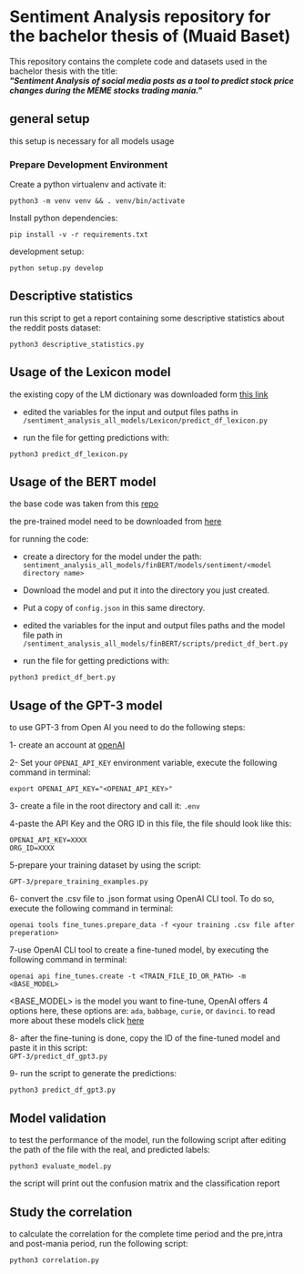 # Sentiment Analysis repository for the bachelor thesis of (Muaid Baset)

This repository contains the complete code and datasets used in the bachelor thesis with the title:  
<strong><em>"Sentiment Analysis of social media posts as a tool to predict stock price changes during the MEME stocks trading mania."</em></strong>

## general setup

this setup is necessary for all models usage

### Prepare Development Environment


Create a python virtualenv and activate it:
```
python3 -m venv venv && . venv/bin/activate
```

Install python dependencies:
```
pip install -v -r requirements.txt
```

development setup:
```
python setup.py develop
```

## Descriptive statistics 
run this script to get a report containing some descriptive statistics about the reddit posts dataset:
```
python3 descriptive_statistics.py
```

## Usage of the Lexicon model 

the existing copy of the LM dictionary was downloaded form [this link](https://sraf.nd.edu/loughranmcdonald-master-dictionary/)

* edited the variables for the input and output files paths in `/sentiment_analysis_all_models/Lexicon/predict_df_lexicon.py`


* run the file for getting predictions with:

```
python3 predict_df_lexicon.py
```

## Usage of the BERT model 

the base code was taken from this  [repo](https://github.com/ProsusAI/finBERT)

the pre-trained model need to be downloaded from [here](https://github.com/ProsusAI/finBERT)

for running the code:

* create a directory for the model under the path: `sentiment_analysis_all_models/finBERT/models/sentiment/<model directory name>`

* Download the model and put it into the directory you just created.
* Put a copy of `config.json` in this same directory. 
* edited the variables for the input and output files paths and the model file path in `/sentiment_analysis_all_models/finBERT/scripts/predict_df_bert.py`


* run the file for getting predictions with:

```
python3 predict_df_bert.py
```

## Usage of the GPT-3 model

to use GPT-3 from Open AI you need to do the following steps: 

1- create an account at [openAI](https://beta.openai.com/docs/introduction)

2- Set your `OPENAI_API_KEY` environment variable, execute the following command in terminal:
```
export OPENAI_API_KEY="<OPENAI_API_KEY>"
```

3- create a file in the root directory and call it: `.env`

4-paste the API Key and the ORG ID in this file, the file should look like this:
```
OPENAI_API_KEY=XXXX
ORG_ID=XXXX
```
5-prepare your training dataset by using the script:

`GPT-3/prepare_training_examples.py`

6- convert the .csv file to .json format using OpenAI CLI tool.
To do so, execute the following command in terminal:
```
openai tools fine_tunes.prepare_data -f <your training .csv file after preperation>
```
7-use OpenAI CLI tool to create a fine-tuned model, by executing the following command in terminal:
```
openai api fine_tunes.create -t <TRAIN_FILE_ID_OR_PATH> -m <BASE_MODEL>
```

<BASE_MODEL> is the model you want to fine-tune, OpenAI offers 4 options here, these options are:
`ada`, `babbage`, `curie`, or `davinci`. to read more about these models click [here](https://beta.openai.com/docs/models/overview)

8- after the fine-tuning is done, copy the ID of the fine-tuned model and paste it in this script:  
`GPT-3/predict_df_gpt3.py`

9- run the script to generate the predictions:

```
python3 predict_df_gpt3.py
```

## Model validation

to test the performance of the model, run the following script after editing the path of the file with the real, and predicted labels:
```
python3 evaluate_model.py
```
the script will print out the confusion matrix and the classification report

## Study the correlation

to calculate the correlation for the complete time period and the pre,intra and post-mania period, run the following script:
```
python3 correlation.py
```